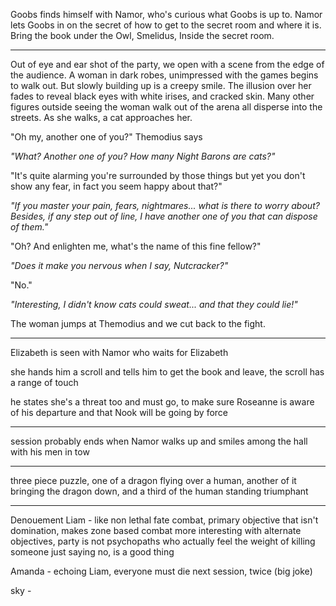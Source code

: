 Goobs finds himself with Namor, who's curious what Goobs is up to. Namor lets Goobs in on the secret of how to get to the secret room and where it is. Bring the book under the Owl, Smelidus, Inside the secret room. 



---
Out of eye and ear shot of the party, we open with a scene from the edge of the audience. A woman in dark robes, unimpressed with the games begins to walk out. But slowly building up is a creepy smile. The illusion over her fades to reveal black eyes with white irises, and cracked skin. Many other figures outside seeing the woman walk out of the arena all disperse into the streets. As she walks, a cat approaches her.

"Oh my, another one of you?" Themodius says

*"What? Another one of you? How many Night Barons are cats?"*

"It's quite alarming you're surrounded by those things but yet you don't show any fear, in fact you seem happy about that?"

*"If you master your pain, fears, nightmares... what is there to worry about? Besides, if any step out of line, I have another one of you that can dispose of them."*

"Oh? And enlighten me, what's the name of this fine fellow?"

*"Does it make you nervous when I say, Nutcracker?"*

"No."

*"Interesting, I didn't know cats could sweat... and that they could lie!"*

The woman jumps at Themodius and we cut back to the fight.


--- 
Elizabeth is seen with Namor who waits for Elizabeth

she hands him a scroll and tells him to get the book and leave, the scroll has a range of touch

he states she's a threat too and must go, to make sure Roseanne is aware of his departure and that Nook will be going by force

---
session probably ends when Namor walks up and smiles among the hall with his men in tow

---
three piece puzzle, one of a dragon flying over a human, another of it bringing the dragon down, and a third of the human standing triumphant

---
Denouement
Liam - like non lethal fate combat, primary objective that isn't domination, makes zone based combat more interesting with alternate objectives, party is not psychopaths who actually feel the weight of killing someone
just saying no, is a good thing

Amanda - echoing Liam, everyone must die next session, twice (big joke)

sky - 